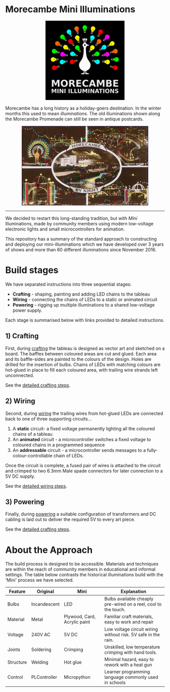 # Morecambe Mini Illuminations

<p style="text-align:center">
<img src="../images/logo.png" style="height:250px"  />
</p>

Morecambe has a long history as a holiday-goers destination. In the winter months this used to mean _illuminations_. The old illuminations shown along the Morecambe Promenade can still be seen in antique postcards.

<p style="text-align:center">
<img src="../images/postcard.jpg" style="height:250px"/>
</p>

---

We decided to restart this long-standing tradition, but with _Mini_ Illuminations, made by community members using modern low-voltage electronic lights and small microcontrollers for animation.

This repository has a summary of the standard approach to constructing and deploying our mini-illuminations which we have developed over 3 years of shows and more than 60 different illuminations since November 2016.

# Build stages

We have separated instructions into three sequential stages:

- **Crafting** - shaping, painting and adding LED chains to the tableau
- **Wiring** - connecting the chains of LEDs to a static or animated circuit
- **Powering** - rigging up multiple illuminations to a shared low-voltage power supply.

Each stage is summarised below with links provided to detailed instructions.

## 1) Crafting

First, during [crafting](build/crafting.md) the tableau is designed as vector art and sketched on a board. The baffles between coloured areas are cut and glued. Each area and its baffle-sides are painted to the colours of the design. Holes are drilled for the insertion of bulbs. Chains of LEDs with matching colours are hot-glued in place to fill each coloured area, with trailing wire strands left unconnected.

See the [detailed crafting steps](build/crafting.md).

## 2) Wiring

Second, during [wiring](build/wiring.md) the trailing wires from hot-glued LEDs are connected back to one of three supporting circuits...

1. A **static** circuit- a fixed voltage permanently lighting all the coloured chains of a tableau
2. An **animated** circuit - a microcontroller switches a fixed voltage to coloured chains in a programmed sequence
3. An **addressable** circuit - a microcontroller sends messages to a fully-colour-controllable chain of LEDs.

Once the circuit is complete, a fused pair of wires is attached to the circuit and crimped to two 6.3mm Male spade connectors for later connection to a 5V DC supply.

See the [detailed wiring steps](build/wiring.md).

## 3) Powering

Finally, during [powering](build/powering.md) a suitable configuration of transformers and DC cabling is laid out to deliver the required 5V to every art piece.

See the [detailed crafting steps](build/crafting.md).

# About the Approach

The build process is designed to be accessible. Materials and techniques are within the reach of community members in educational and informal settings. The table below contrasts the historical illuminations build with the 'Mini' process we have selected.

| Feature   | Original     | Mini                         | Explanation                                                     |
| --------- | ------------ | ---------------------------- | --------------------------------------------------------------- |
| Bulbs     | Incandescent | LED                          | Bulbs available cheaply pre-wired on a reel, cool to the touch. |
| Material  | Metal        | Plywood, Card, Acrylic paint | Familiar craft materials, easy to work and repair               |
| Voltage   | 240V AC      | 5V DC                        | Low voltage circuit wiring without risk. 5V safe in the rain.   |
| Joints    | Soldering    | Crimping                     | Unskilled, low temperature crimping with hand tools.            |
| Structure | Welding      | Hot glue                     | Minimal hazard, easy to rework with a heat gun                  |
| Control   | PLController | Micropython                  | Learner programming language commonly used in schools           |
